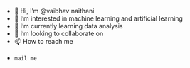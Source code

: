 - 👋 Hi, I’m @vaibhav naithani
- 👀 I’m interested in machine learning and artificial learning
- 🌱 I’m currently learning data analysis
- 💞️ I’m looking to collaborate on 
- 📫 How to reach me
-     mail me 

<!---
yash0/yash0 is a ✨ special ✨ repository because its `README.md` (this file) appears on your GitHub profile.
You can click the Preview link to take a look at your changes.
--->
